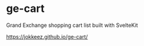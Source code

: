 # ge-cart
 Grand Exchange shopping cart list built with SvelteKit
 
 https://jokkeez.github.io/ge-cart/
